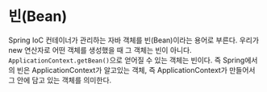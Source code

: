 # 빈(Bean)

Spring IoC 컨테이너가 관리하는 자바 객체를 빈(Bean)이라는 용어로 부른다. 우리가 new 연산자로 어떤 객체를 생성했을 때 그 객체는 빈이 아니다. ```ApplicationContext.getBean()```으로 얻어질 수 있는 객체는 빈이다. 즉 Spring에서의 빈은 ApplicationContext가 알고있는 객체, 즉 ApplicationContext가 만들어서 그 안에 담고 있는 객체를 의미한다.

